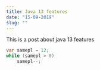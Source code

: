 ```yaml
---
title: Java 13 features
date: "15-09-2019"
slug: ""
---
```

This is a post about java 13 features

```java
var samepl = 12;
while (samepl > 0)
    samepl--;
```